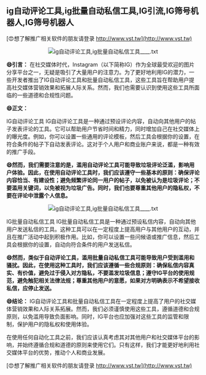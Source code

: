 ## **ig自动评论工具,ig批量自动私信工具,IG引流,IG筛号机器人,IG筛号机器人**

[😍想了解推广相关软件的朋友请登录 http://www.vst.tw](http://www.vst.tw)

 <center><img src="https://vst.tw/MP4/tuiguang/png/4.png" alt="ig自动评论工具,ig批量自动私信工具____.txt"></center>

**😄引言：**
在社交媒体时代，Instagram（以下简称IG）作为全球最受欢迎的图片分享平台之一，无疑是吸引了大量用户的注意力。为了更好地利用IG的潜力，一些开发者推出了IG自动评论工具和批量自动私信工具，这些工具旨在帮助用户提高社交媒体营销效果和拓展人际关系。然而，我们也需要认识到使用这些工具所面临的一些道德和合规性问题。

**😄正文：**

IG自动评论工具 IG自动评论工具是一种通过预设评论内容，自动向其他用户的帖子发表评论的工具。它可以帮助用户节省时间和精力，同时增加自己在社交媒体上的曝光度。例如，你可以设置一些通用的评论模板，然后工具会根据你的设置，在符合条件的帖子下自动发表评论。这对于个人用户和商业账户来说，都是一种有效的推广手段。

**😄然而，我们需要注意的是，滥用自动评论工具可能导致垃圾评论泛滥，影响用户体验。因此，在使用自动评论工具时，我们应该遵守一些基本的原则：确保评论内容恰当、有建设性；避免频繁评论同一用户的帖子，以免被认为是垃圾评论；不要滥用关键词，以免被视为垃圾广告。同时，我们也要尊重其他用户的隐私权，不要在评论中泄露个人信息。**

 <center><img src="https://vst.tw/MP4/tuiguang/png/6.png" alt="ig自动评论工具,ig批量自动私信工具____.txt"></center>

IG批量自动私信工具 IG批量自动私信工具是一种通过预设私信内容，自动向其他用户发送私信的工具。这种工具可以在一定程度上提高用户与其他用户的互动，并且在推广活动中起到积极作用。比如，你可以设置一些问候语或推广信息，然后工具会根据你的设置，自动向符合条件的用户发送私信。

**😄然而，类似于自动评论工具，滥用批量自动私信工具可能导致用户受到滥用和骚扰。因此，在使用这种工具时，我们应该遵循一些合规原则：确保私信内容真实、有价值，避免过于侵入对方隐私，不要滥发垃圾信息；遵守IG平台的使用规范，避免触犯相关法律法规；尊重其他用户的意愿，如果对方明确表示不希望接收私信，应停止发送。**

**😄结论：**
IG自动评论工具和批量自动私信工具在一定程度上提高了用户的社交媒体营销效果和人际关系拓展。然而，我们必须谨慎使用这些工具，遵循道德和合规原则，以免滥用导致负面影响。同时，IG平台也应加强对这些工具的监管和限制，保护用户的隐私权和使用体验。

在使用任何自动化工具之前，我们应该认真考虑其对其他用户和社交媒体平台的影响，并始终遵循合规和道德的原则来使用它们。只有这样，我们才能更好地利用社交媒体平台的优势，推动个人和商业发展。

[😍想了解推广相关软件的朋友请登录 http://www.vst.tw](http://www.vst.tw)



